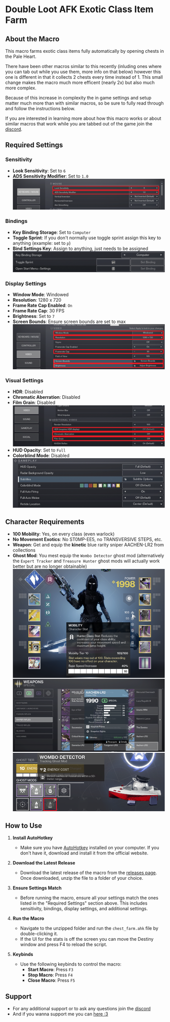 # Double Loot AFK Exotic Class Item Farm

## About the Macro

This macro farms exotic class items fully automatically by opening chests in the Pale Heart.

There have been other macros similar to this recently (inluding ones where you can tab out while you use them, more info on that below) however this one is different in that it collects 2 chests every time instead of 1. This small change makes the macro much more efficent (nearly 2x) but also much more complex. 

Because of this increase in complexity the in game settings and setup matter much more than with similar macros, so be sure to fully read through and follow the instructions below.

If you are interested in learning more about how this macro works or about similar macros that work while you are tabbed out of the game join the [discord](https://discord.gg/KGyjysA5WY).

## Required Settings

### Sensitivity
- **Look Sensitivity**: Set to `6`
- **ADS Sensitivity Modifier**: Set to `1.0`
![Sensitivity](images/chest_farm_sens.png)

### Bindings
- **Key Binding Storage**: Set to `Computer`
- **Toggle Sprint**: If you don't normally use toggle sprint assign this key to anything (example: set to `p`)
- **Bind Settings Key**: Assign to anything, just needs to be assigned
![Bindings](images/chest_farm_key_binds.png)

### Display Settings
- **Window Mode**: Windowed
- **Resolution**: 1280 x 720
- **Frame Rate Cap Enabled**: `On`
- **Frame Rate Cap**: 30 FPS
- **Brightness**: Set to `7`
- **Screen Bounds**: Ensure screen bounds are set to max
![Display Settings](images/chest_farm_video_settings.png)

### Visual Settings
- **HDR**: Disabled
- **Chromatic Aberration**: Disabled
- **Film Grain**: Disabled
![Visual Settings](images/chest_farm_additional_video.png)
- **HUD Opacity**: Set to `Full`
- **Colorblind Mode**: Disabled
![Visual Settings](images/chest_farm_gameplay.png)

## Character Requirements
- **100 Mobility**: Yes, on every class (even warlock)
- **No Movement Exotics**: No ST0MP-EE5, no TRANSVERSIVE STEPS, etc.
- **Weapon**: Get and equip the **kinetic** blue rarity sniper AACHEN-LR2 from collections
- **Ghost Mod**: You mest equip the `Wombo Detector` ghost mod (alternatively the `Expert Tracker` and `Treasure Hunter` ghost mods will actually work better but are no longer obtainable)
![Additional Settings](images/chest_farm_mobi.png)
![Additional Settings](images/chest_farm_aachen.png)
![Additional Settings](images/chest_farm_ghost_mod.png)

## How to Use

1. **Install AutoHotkey**
   - Make sure you have [AutoHotkey](https://www.autohotkey.com/) installed on your computer. If you don't have it, download and install it from the official website.

2. **Download the Latest Release**
   - Download the latest release of the macro from the [releases page](link-to-releases-page). Once downloaded, unzip the file to a folder of your choice.

3. **Ensure Settings Match**
   - Before running the macro, ensure all your settings match the ones listed in the "Required Settings" section above. This includes sensitivity, bindings, display settings, and additional settings.

4. **Run the Macro**
   - Navigate to the unzipped folder and run the `chest_farm.ahk` file by double-clicking it.
   - If the UI for the stats is off the screen you can move the Destiny window and press F4 to reload the script.

5. **Keybinds**
   - Use the following keybinds to control the macro:
     - **Start Macro**: Press `F3`
     - **Stop Macro**: Press `F4`
     - **Close Macro**: Press `F5`

## Support
- For any additional support or to ask any questions join the [discord](https://discord.gg/KGyjysA5WY)
- And if you wanna support me you can [here :3](https://ko-fi.com/a2tc_awesome_guy)
